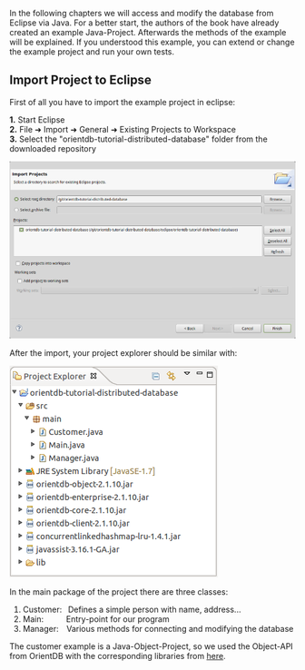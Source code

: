In the following chapters we will access and modify the database from Eclipse via Java.
For a better start, the authors of the book have already created an example Java-Project.
Afterwards the methods of the example will be explained. If you understood this example, you can extend or change the example project and run your own tests.
## Import Project to Eclipse

First of all you have to import the example project in eclipse:

**1.** Start Eclipse <br/>
**2.** File &#x279c; Import &#x279c; General &#x279c; Existing Projects to Workspace<br/>
**3.** Select the "orientdb-tutorial-distributed-database" folder from the downloaded repository

![](./images/project-import.png)

After the import, your project explorer should be similar with:

![](./images/project-explorer.png)

In the main package of the project there are three classes:
    
1. Customer:&ensp; Defines a simple person with name, address...
2. Main:&ensp; &ensp; &ensp; &ensp;Entry-point for our program
3. Manager:&ensp;&ensp;Various methods for connecting and modifying the database



The customer example is a Java-Object-Project, so we used the Object-API from OrientDB with the corresponding libraries from [here](http://orientdb.com/download-previous/).